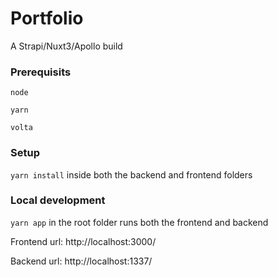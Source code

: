 # Portfolio
A Strapi/Nuxt3/Apollo build

### Prerequisits
`node`

`yarn`

`volta`

### Setup
`yarn install` inside both the backend and frontend folders

### Local development
`yarn app` in the root folder runs both the frontend and backend

Frontend url: http://localhost:3000/

Backend url: http://localhost:1337/
